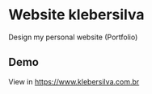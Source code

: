 # Website klebersilva

Design my personal website (Portfolio)


## Demo

View in https://www.klebersilva.com.br